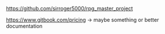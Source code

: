https://github.com/sirroger5000/rpg_master_project

https://www.gitbook.com/pricing -> maybe something or better documentation
